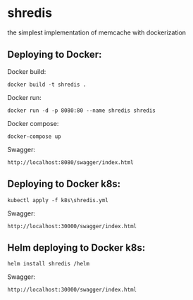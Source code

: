 # shredis
the simplest implementation of memcache with dockerization

## Deploying to Docker:
Docker build: 
```
docker build -t shredis .
```
Docker run: 
```
docker run -d -p 8080:80 --name shredis shredis
```
Docker compose:
```
docker-compose up
```
Swagger: 
```
http://localhost:8080/swagger/index.html
```
## Deploying to Docker k8s:
```
kubectl apply -f k8s\shredis.yml
```
Swagger: 
```
http://localhost:30000/swagger/index.html
```
## Helm deploying to Docker k8s:
```
helm install shredis /helm
```
Swagger: 
```
http://localhost:30000/swagger/index.html
```
